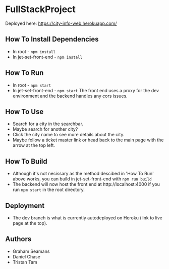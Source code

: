 # FullStackProject

Deployed here: https://city-info-web.herokuapp.com/

## How To Install Dependencies

- In root - `npm install`
- In jet-set-front-end - `npm install`

## How To Run

- In root - `npm start`
- In jet-set-front-end - `npm start`
  The front end uses a proxy for the dev environment and the backend handles any cors issues.

## How To Use

- Search for a city in the searchbar.
- Maybe search for another city?
- Click the city name to see more details about the city.
- Maybe follow a ticket master link or head back to the main page with the arrow at the top left.

## How To Build

- Although it's not necissary as the method descibed in 'How To Run' above works, you can build in jet-set-front-end with `npm run build`
- The backend will now host the front end at http://localhost:4000 if you run `npm start` in the root directory.

## Deployment

- The dev branch is what is currently autodeployed on Heroku (link to live page at the top).

## Authors

- Graham Seamans
- Daniel Chase
- Tristan Tam
